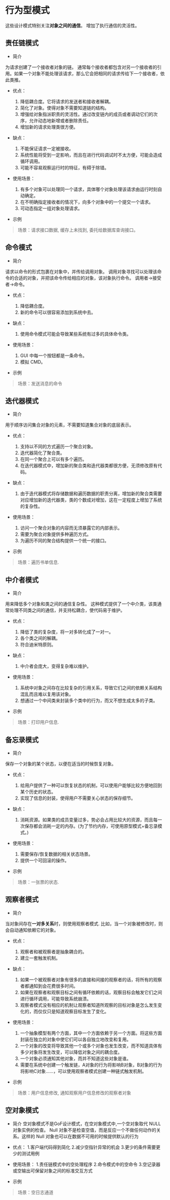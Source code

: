 # 行为型模式

这些设计模式特别关注**对象之间的通信**。
增加了执行通信的灵活性。

## 责任链模式

* 简介

为请求创建了一个接收者对象的链。
通常每个接收者都包含对另一个接收者的引用。如果一个对象不能处理该请求，那么它会把相同的请求传给下一个接收者，依此类推。

* 优点：
    1. 降低耦合度。它将请求的发送者和接收者解耦。
    2. 简化了对象。使得对象不需要知道链的结构。
    3. 增强给对象指派职责的灵活性。通过改变链内的成员或者调动它们的次序，允许动态地新增或者删除责任。
    4. 增加新的请求处理类很方便。

* 缺点：
    1. 不能保证请求一定被接收。
    2. 系统性能将受到一定影响，而且在进行代码调试时不太方便，可能会造成循环调用。
    3. 可能不容易观察运行时的特征，有碍于除错。

* 使用场景：
    1. 有多个对象可以处理同一个请求，具体哪个对象处理该请求由运行时刻自动确定。
    2. 在不明确指定接收者的情况下，向多个对象中的一个提交一个请求。
    3. 可动态指定一组对象处理请求。

* 示例

> 场景：请求接口数据, 缓存上未找到, 委托给数据库查询接口。

## 命令模式

* 简介

请求以命令的形式包裹在对象中，并传给调用对象。
调用对象寻找可以处理该命令的合适的对象，并把该命令传给相应的对象，该对象执行命令。
调用者→接受者→命令。

* 优点：
    1. 降低耦合度。
    2. 新的命令可以很容易添加到系统中去。

* 缺点：
    1. 使用命令模式可能会导致某些系统有过多的具体命令类。

* 使用场景：
    1. GUI 中每一个按钮都是一条命令。
    2. 模拟 CMD。

* 示例

> 场景：发送消息的命令

## 迭代器模式

* 简介

用于顺序访问集合对象的元素，不需要知道集合对象的底层表示。

* 优点：
    1. 支持以不同的方式遍历一个聚合对象。
    2. 迭代器简化了聚合类。
    3. 在同一个聚合上可以有多个遍历。
    4. 在迭代器模式中，增加新的聚合类和迭代器类都很方便，无须修改原有代码。

* 缺点：
    1. 由于迭代器模式将存储数据和遍历数据的职责分离，增加新的聚合类需要对应增加新的迭代器类，类的个数成对增加，这在一定程度上增加了系统的复杂性。

* 使用场景：
    1. 访问一个聚合对象的内容而无须暴露它的内部表示。
    2. 需要为聚合对象提供多种遍历方式。
    3. 为遍历不同的聚合结构提供一个统一的接口。

* 示例

> 场景：遍历书单信息.

## 中介者模式

* 简介

用来降低多个对象和类之间的通信复杂性。
这种模式提供了一个中介类，该类通常处理不同类之间的通信，并支持松耦合，使代码易于维护。

* 优点：
    1. 降低了类的复杂度，将一对多转化成了一对一。
    2. 各个类之间的解耦。
    3. 符合迪米特原则。

* 缺点：
    1. 中介者会庞大，变得复杂难以维护。

* 使用场景：
    1. 系统中对象之间存在比较复杂的引用关系，导致它们之间的依赖关系结构混乱而且难以复用该对象。
    2. 想通过一个中间类来封装多个类中的行为，而又不想生成太多的子类。

* 示例

> 场景：打印用户信息.

## 备忘录模式

* 简介

保存一个对象的某个状态，以便在适当的时候恢复对象。

* 优点：
    1. 给用户提供了一种可以恢复状态的机制，可以使用户能够比较方便地回到某个历史的状态。
    2. 实现了信息的封装，使得用户不需要关心状态的保存细节。

* 缺点：
    1. 消耗资源。如果类的成员变量过多，势必会占用比较大的资源，而且每一次保存都会消耗一定的内存。(为了节约内存，可使用原型模式+备忘录模式。)

* 使用场景：
    1. 需要保存/恢复数据的相关状态场景。
    2. 提供一个可回滚的操作。

* 示例

> 场景：一张票的状态.

## 观察者模式

* 简介

当对象间存在**一对多关系**时，则使用观察者模式.
比如，当一个对象被修改时，则会自动通知依赖它的对象。

* 优点：
    1. 观察者和被观察者是抽象耦合的。
    2. 建立一套触发机制。

* 缺点：
    1. 如果一个被观察者对象有很多的直接和间接的观察者的话，将所有的观察者都通知到会花费很多时间。
    2. 如果在观察者和观察目标之间有循环依赖的话，观察目标会触发它们之间进行循环调用，可能导致系统崩溃。
    3. 观察者模式没有相应的机制让观察者知道所观察的目标对象是怎么发生变化的，而仅仅只是知道观察目标发生了变化。

* 使用场景：
    1. 一个抽象模型有两个方面，其中一个方面依赖于另一个方面。将这些方面封装在独立的对象中使它们可以各自独立地改变和复用。
    2. 一个对象的改变将导致其他一个或多个对象也发生改变，而不知道具体有多少对象将发生改变，可以降低对象之间的耦合度。
    3. 一个对象必须通知其他对象，而并不知道这些对象是谁。
    4. 需要在系统中创建一个触发链，A对象的行为将影响B对象，B对象的行为将影响C对象……，可以使用观察者模式创建一种链式触发机制。

* 示例

> 场景：用户信息修改, 通知观察用户信息修改的观察者对象

## 空对象模式

* 简介
    空对象模式不是GoF设计模式，在空对象模式中,一个空对象取代 NULL 对象实例的检查。
    Null 对象不是检查空值，而是反应一个不做任何动作的关系。这样的 Null 对象也可以在数据不可用的时候提供默认的行为
* 优点：
    1.客户端代码得到简化
    2.减少空指针异常的机会
    3.更少的条件需要更少的测试用例

* 使用场景：
    1.责任链模式中的空处理程序
    2.命令模式中的空命令
    3.空记录器或空输出可保留对象之间的标准交互方式

* 示例

> 场景：空日志通道
